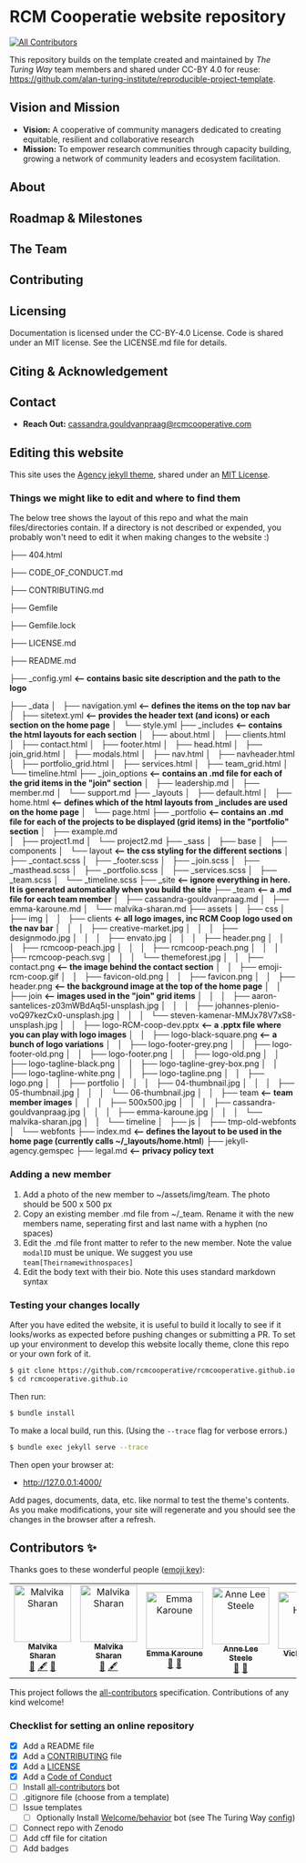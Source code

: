 # RCM Cooperatie website repository
<!-- ALL-CONTRIBUTORS-BADGE:START - Do not remove or modify this section -->
[![All Contributors](https://img.shields.io/badge/all_contributors-6-orange.svg?style=flat-square)](#contributors-)
<!-- ALL-CONTRIBUTORS-BADGE:END -->

This repository builds on the template created and maintained by *The Turing Way* team members and shared under CC-BY 4.0 for reuse: https://github.com/alan-turing-institute/reproducible-project-template.


## Vision and Mission
- **Vision:** A cooperative of community managers dedicated to creating equitable, resilient and collaborative research
- **Mission:** To empower research communities through capacity building, growing a network of community leaders and ecosystem facilitation.

## About

<!-- Motivation and background in a nutshell. -->

## Roadmap & Milestones

<!-- - **Goals:** Clear overview of overarching and short-term goals.
- **Outcomes:** Description of expected results and deliverables. -->

## The Team

<!-- - **Members:** List of team members and their roles in the project.
- **Roles & Responsibilities:** [Team Directory](link-to-directory) outlines roles, responsibilities and their ways of working. -->

## Contributing

<!-- - **Guidelines:** [Contribution Guidelines](link-to-guidelines) for contributors.
- **Code of Conduct:** [Code of Conduct](link-to-coc) ensures a respectful project environment.
- **Resource Plans:** Details on available resources and recommended practices for the project team. -->

## Licensing

Documentation is licensed under the CC-BY-4.0 License. 
Code is shared under an MIT license. 
See the LICENSE.md file for details.

## Citing & Acknowledgement

<!-- - **Citation Instructions:** How to cite the project.
- **Acknowledgment:** Recognising contributions by different members. -->

## Contact

- **Reach Out:** cassandra.gouldvanpraag@rcmcooperative.com

## Editing this website
This site uses the [Agency jekyll theme](https://github.com/raviriley/agency-jekyll-theme), shared under an [MIT License](https://opensource.org/licenses/MIT).

### Things we might like to edit and where to find them
The below tree shows the layout of this repo and what the main files/directories contain. 
If a directory is not described or expended, you probably won't need to edit it when making changes to the website :) 

├── 404.html

├── CODE_OF_CONDUCT.md

├── CONTRIBUTING.md

├── Gemfile

├── Gemfile.lock

├── LICENSE.md

├── README.md

├── _config.yml         **<-- contains basic site description and the path to the logo**

├── _data
│   ├── navigation.yml  **<-- defines the items on the top nav bar**
│   ├── sitetext.yml    **<-- provides the header text (and icons) or each section on the home page**
│   └── style.yml
├── _includes           **<-- contains the html layouts for each section**
│   ├── about.html
│   ├── clients.html
│   ├── contact.html
│   ├── footer.html
│   ├── head.html
│   ├── join_grid.html
│   ├── modals.html
│   ├── nav.html
│   ├── navheader.html
│   ├── portfolio_grid.html
│   ├── services.html
│   ├── team_grid.html
│   └── timeline.html
├── _join_options       **<-- contains an .md file for each of the grid items in the "join" section**
│   ├── leadership.md
│   ├── member.md
│   └── support.md
├── _layouts
│   ├── default.html
│   ├── home.html       **<-- defines which of the html layouts from _includes are used on the home page**
│   └── page.html
├── _portfolio          **<-- contains an .md file for each of the projects to be displayed (grid items) in the "portfolio" section**
│   ├── example.md   
│   ├── project1.md
│   └── project2.md
├── _sass
│   ├── base
│   ├── components
│   └── layout          **<-- the css styling for the different sections**
│       ├── _contact.scss
│       ├── _footer.scss
│       ├── _join.scss
│       ├── _masthead.scss
│       ├── _portfolio.scss
│       ├── _services.scss
│       ├── _team.scss
│       └── _timeline.scss
├── _site               **<-- ignore everything in here. It is generated automatically when you build the site**
├── _team               **<-- a .md file for each team member**
│   ├── cassandra-gouldvanpraag.md
│   ├── emma-karoune.md
│   └── malvika-sharan.md
├── assets
│   ├── css
│   ├── img
│   │   ├── clients     **<- all logo images, inc RCM Coop logo used on the nav bar**
│   │   │   ├── creative-market.jpg
│   │   │   ├── designmodo.jpg
│   │   │   ├── envato.jpg
│   │   │   ├── header.png
│   │   │   ├── rcmcoop-peach.jpg
│   │   │   ├── rcmcoop-peach.png
│   │   │   ├── rcmcoop-peach.svg
│   │   │   └── themeforest.jpg
│   │   ├── contact.png **<-- the image behind the contact section**
│   │   ├── emoji-rcm-coop.gif
│   │   ├── favicon-old.png
│   │   ├── favicon.png
│   │   ├── header.png  **<-- the background image at the top of the home page**
│   │   ├── join        **<-- images used in the "join" grid items**
│   │   │   ├── aaron-santelices-z03mWBdAq5I-unsplash.jpg
│   │   │   ├── johannes-plenio-voQ97kezCx0-unsplash.jpg
│   │   │   └── steven-kamenar-MMJx78V7xS8-unsplash.jpg
│   │   ├── logo-RCM-coop-dev.pptx  **<-- a .pptx file where you can play with logo images**
│   │   ├── logo-black-square.png   **<-- a bunch of logo variations**
│   │   ├── logo-footer-grey.png
│   │   ├── logo-footer-old.png
│   │   ├── logo-footer.png
│   │   ├── logo-old.png
│   │   ├── logo-tagline-black.png
│   │   ├── logo-tagline-grey-box.png
│   │   ├── logo-tagline-white.png
│   │   ├── logo-tagline.png
│   │   ├── logo.png
│   │   ├── portfolio
│   │   │   ├── 04-thumbnail.jpg
│   │   │   ├── 05-thumbnail.jpg
│   │   │   └── 06-thumbnail.jpg
│   │   ├── team     **<-- team member images**
│   │   │   ├── 500x500.jpg
│   │   │   ├── cassandra-gouldvanpraag.jpg
│   │   │   ├── emma-karoune.jpg
│   │   │   └── malvika-sharan.jpg
│   │   └── timeline
│   ├── js
│   ├── tmp-old-webfonts
│   └── webfonts
├── index.md      **<-- defines the layout to be used in the home page (currently calls ~/_layouts/home.html**)
├── jekyll-agency.gemspec
├── legal.md      **<-- privacy policy text**


### Adding a new member
1. Add a photo of the new member to ~/assets/img/team. The photo should be 500 x 500 px
2. Copy an existing member .md file from ~/_team. Rename it with the new members name, seperating first and last name with a hyphen (no spaces)
3. Edit the .md file front matter to refer to the new member. Note the value `modalID` must be unique. We suggest you use `team[Theirnamewithnospaces]`
4. Edit the body text with their bio. Note this uses standard markdown syntax

### Testing your changes locally
After you have edited the website, it is useful to build it locally to see if it looks/works as expected before pushing changes or submitting a PR. 
To set up your environment to develop this website locally theme, clone this repo or your own fork of it.

```sh
$ git clone https://github.com/rcmcooperative/rcmcooperative.github.io.git
$ cd rcmcooperative.github.io
```

Then run:

```sh
$ bundle install
```

To make a local build, run this. (Using the `--trace` flag for verbose errors.)

```sh
$ bundle exec jekyll serve --trace
```

Then open your browser at:

- http://127.0.0.1:4000/

Add pages, documents, data, etc. like normal to test the theme's contents. As you make modifications, your site will regenerate and you should see the changes in the browser after a refresh.


## Contributors ✨

Thanks goes to these wonderful people ([emoji key](https://allcontributors.org/docs/en/emoji-key)):

<!-- ALL-CONTRIBUTORS-LIST:START - Do not remove or modify this section -->
<!-- prettier-ignore-start -->
<!-- markdownlint-disable -->
<table>
  <tbody>
    <tr>
      <td align="center" valign="top" width="14.28%"><a href="http://malvikasharan.github.io/"><img src="https://avatars.githubusercontent.com/u/5370471?v=4?s=100" width="100px;" alt="Malvika Sharan"/><br /><sub><b>Malvika Sharan</b></sub></a><br /><a href="#ideas-malvikasharan" title="Ideas, Planning, & Feedback">🤔</a> <a href="#content-malvikasharan" title="Content">🖋</a> <a href="https://github.com/the-turing-way/reproducible-project-template/commits?author=malvikasharan" title="Documentation">📖</a></td>
      <td align="center"><a href="http://malvikasharan.github.io/"><img src="https://avatars.githubusercontent.com/u/5370471?v=4?s=100" width="100px;" alt="Malvika Sharan"/><br /><sub><b>Malvika Sharan</b></sub></a><br /><a href="#ideas-malvikasharan" title="Ideas, Planning, & Feedback">🤔</a> <a href="#content-malvikasharan" title="Content">🖋</a></td>
      <td align="center"><a href="https://github.com/EKaroune"><img src="https://avatars.githubusercontent.com/u/58147174?v=4?s=100" width="100px;" alt="Emma Karoune"/><br /><sub><b>Emma Karoune</b></sub></a><br /><a href="#ideas-EKaroune" title="Ideas, Planning, & Feedback">🤔</a> <a href="https://github.com/alan-turing-institute/reproducible-project-template/commits?author=EKaroune" title="Documentation">📖</a></td>
      <td align="center"><a href="http://www.aleesteele.com"><img src="https://avatars.githubusercontent.com/u/18509789?v=4?s=100" width="100px;" alt="Anne Lee Steele"/><br /><sub><b>Anne Lee Steele</b></sub></a><br /><a href="#ideas-aleesteele" title="Ideas, Planning, & Feedback">🤔</a> <a href="https://github.com/alan-turing-institute/reproducible-project-template/commits?author=aleesteele" title="Documentation">📖</a></td>
      <td align="center"><a href="https://github.com/vhellon"><img src="https://avatars.githubusercontent.com/u/93144591?v=4?s=100" width="100px;" alt="Vicky Hellon"/><br /><sub><b>Vicky Hellon</b></sub></a><br /><a href="#ideas-vhellon" title="Ideas, Planning, & Feedback">🤔</a> <a href="https://github.com/alan-turing-institute/reproducible-project-template/commits?author=vhellon" title="Documentation">📖</a></td>
      <td align="center"><a href="http://jending.com"><img src="https://avatars.githubusercontent.com/u/5104098?v=4?s=100" width="100px;" alt="Jennifer Ding"/><br /><sub><b>Jennifer Ding</b></sub></a><br /><a href="#content-dingaaling" title="Content">🖋</a> <a href="https://github.com/alan-turing-institute/reproducible-project-template/commits?author=dingaaling" title="Documentation">📖</a> <a href="#ideas-dingaaling" title="Ideas, Planning, & Feedback">🤔</a></td>
      <td align="center"><a href="http://lappland.io"><img src="https://avatars.githubusercontent.com/u/51458?v=4?s=100" width="100px;" alt="Hilmar Lapp"/><br /><sub><b>Hilmar Lapp</b></sub></a><br /><a href="https://github.com/alan-turing-institute/reproducible-project-template/issues?q=author%3Ahlapp" title="Bug reports">🐛</a></td>
    </tr>
  </tbody>
</table>

<!-- markdownlint-restore -->
<!-- prettier-ignore-end -->

<!-- ALL-CONTRIBUTORS-LIST:END -->

This project follows the [all-contributors](https://github.com/all-contributors/all-contributors) specification. Contributions of any kind welcome!



### Checklist for setting an online repository 

- [x] Add a README file
- [x] Add a [CONTRIBUTING](CONTRIBUTING.md) file
- [x] Add a [LICENSE](LICENSE.md)
- [x] Add a [Code of Conduct](CODE_OF_CONDUCT.md)
- [ ] Install [all-contributors](https://allcontributors.org/) bot
- [ ] .gitignore file (choose from a template)
- [ ] Issue templates
    - [ ] Optionally Install [Welcome/behavior](https://github.com/behaviorbot/welcome) bot (see The Turing Way [config](https://github.com/alan-turing-institute/the-turing-way/blob/main/.github/config.yml))
- [ ] Connect repo with Zenodo
- [ ] Add cff file for citation
- [ ] Add badges